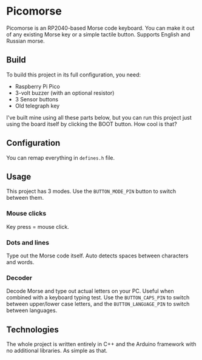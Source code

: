 # Picomorse
Picomorse is an RP2040-based Morse code keyboard. You can make it out of any existing Morse key or a simple tactile button.
Supports English and Russian morse.
## Build
To build this project in its full configuration, you need:
- Raspberry Pi Pico
- 3-volt buzzer (with an optional resistor)
- 3 Sensor buttons
- Old telegraph key

I've built mine using all these parts below, but you can run this project just using the board itself by clicking the BOOT button. How cool is that?
## Configuration
You can remap everything in ```defines.h``` file.
## Usage
This project has 3 modes. Use the ```BUTTON_MODE_PIN``` button to switch between them.
### Mouse clicks
Key press = mouse click.
### Dots and lines
Type out the Morse code itself. Auto detects spaces between characters and words.
### Decoder
Decode Morse and type out actual letters on your PC. Useful when combined with a keyboard typing test. 
Use the ```BUTTON_CAPS_PIN``` to switch between upper/lower case letters, and the ```BUTTON_LANGUAGE_PIN``` to switch between languages.       
## Technologies
The whole project is written entirely in C++ and the Arduino framework with no additional libraries. As simple as that.
